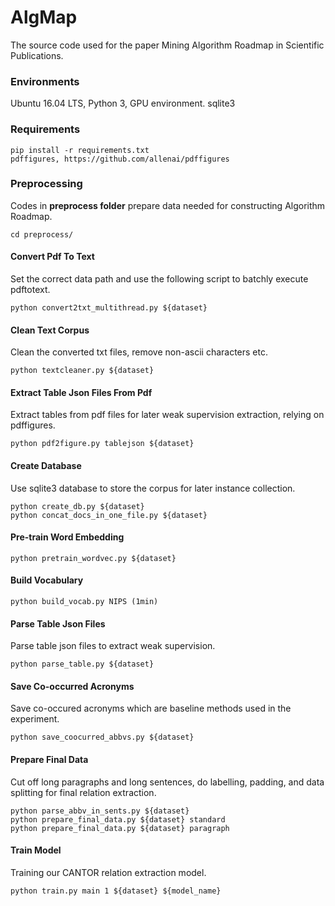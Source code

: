 # AlgMap
The source code used for the paper Mining Algorithm Roadmap in Scientific Publications.

### Environments
Ubuntu 16.04 LTS,
Python 3,
GPU environment.
sqlite3

### Requirements
```
pip install -r requirements.txt
pdffigures, https://github.com/allenai/pdffigures
```

### Preprocessing
Codes in **preprocess folder** prepare data needed for constructing Algorithm Roadmap.

```
cd preprocess/
```


<!--
#### Crawl Corpus
To avoid copyright issue, provide example crawling script from original website.
```
python crawler.py
```
-->

#### Convert Pdf To Text
Set the correct data path and use the following script to batchly execute pdftotext.
```
python convert2txt_multithread.py ${dataset}
```
    

#### Clean Text Corpus
Clean the converted txt files, remove non-ascii characters etc. 
```
python textcleaner.py ${dataset}
```

#### Extract Table Json Files From Pdf
Extract tables from pdf files for later weak supervision extraction, relying on pdffigures.
```
python pdf2figure.py tablejson ${dataset}
```
    
#### Create Database
Use sqlite3 database to store the corpus for later instance collection.
```
python create_db.py ${dataset}
python concat_docs_in_one_file.py ${dataset}
```

#### Pre-train Word Embedding
```
python pretrain_wordvec.py ${dataset}
```
	
	
#### Build Vocabulary
```
python build_vocab.py NIPS (1min)
```
    


#### Parse Table Json Files
Parse table json files to extract weak supervision.
```
python parse_table.py ${dataset}
```
	
#### Save Co-occurred Acronyms
Save co-occured acronyms which are baseline methods used in the experiment.
```
python save_coocurred_abbvs.py ${dataset}
```
    

#### Prepare Final Data
Cut off long paragraphs and long sentences, do labelling, padding, 
and data splitting for final relation extraction.
```
python parse_abbv_in_sents.py ${dataset}
python prepare_final_data.py ${dataset} standard
python prepare_final_data.py ${dataset} paragraph 
```


#### Train Model
Training our CANTOR relation extraction model.
```
python train.py main 1 ${dataset} ${model_name}
```
    
